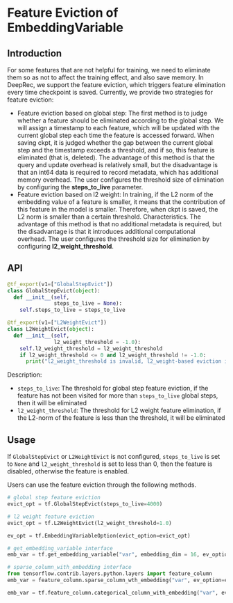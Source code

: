 # Feature Eviction of EmbeddingVariable

## Introduction

For some features that are not helpful for training, we need to eliminate them so as not to affect the training effect, and also save memory. In DeepRec, we support the feature eviction, which triggers feature elimination every time checkpoint is saved. Currently, we provide two strategies for feature eviction:

- Feature eviction based on global step: The first method is to judge whether a feature should be eliminated according to the global step. We will assign a timestamp to each feature, which will be updated with the current global step each time the feature is accessed forward. When saving ckpt, it is judged whether the gap between the current global step and the timestamp exceeds a threshold, and if so, this feature is eliminated (that is, deleted). The advantage of this method is that the query and update overhead is relatively small, but the disadvantage is that an int64 data is required to record metadata, which has additional memory overhead. The user configures the threshold size of elimination by configuring the **steps_to_live** parameter.
- Feature eviction based on l2 weight: In training, if the L2 norm of the embedding value of a feature is smaller, it means that the contribution of this feature in the model is smaller. Therefore, when ckpt is saved, the L2 norm is smaller than a certain threshold. Characteristics. The advantage of this method is that no additional metadata is required, but the disadvantage is that it introduces additional computational overhead. The user configures the threshold size for elimination by configuring **l2_weight_threshold**.

## API

```python
@tf_export(v1=["GlobalStepEvict"])
class GlobalStepEvict(object):
  def __init__(self,
               steps_to_live = None):
    self.steps_to_live = steps_to_live

@tf_export(v1=["L2WeightEvict"])
class L2WeightEvict(object):
  def __init__(self,
               l2_weight_threshold = -1.0):
    self.l2_weight_threshold = l2_weight_threshold
    if l2_weight_threshold <= 0 and l2_weight_threshold != -1.0:
      print("l2_weight_threshold is invalid, l2_weight-based eviction is disabled")
```

Description:

- `steps_to_live`: The threshold for global step feature eviction, if the feature has not been visited for more than `steps_to_live` global steps, then it will be eliminated
- `l2_weight_threshold`: The threshold for L2 weight feature elimination, if the L2-norm of the feature is less than the threshold, it will be eliminated

## Usage

If `GlobalStepEvict` or `L2WeightEvict` is not configured, `steps_to_live` is set to `None` and `l2_weight_threshold` is set to less than 0, then the feature is disabled, otherwise the feature is enabled.

Users can use the feature eviction through the following methods.

```python
# global step feature eviction
evict_opt = tf.GlobalStepEvict(steps_to_live=4000)

# l2 weight feature eviction
evict_opt = tf.L2WeightEvict(l2_weight_threshold=1.0)

ev_opt = tf.EmbeddingVariableOption(evict_option=evict_opt)

# get_embedding_variable interface
emb_var = tf.get_embedding_variable("var", embedding_dim = 16, ev_option=ev_opt)

# sparse_column_with_embedding interface
from tensorflow.contrib.layers.python.layers import feature_column
emb_var = feature_column.sparse_column_wth_embedding("var", ev_option=ev_opt)

emb_var = tf.feature_column.categorical_column_with_embedding("var", ev_option=ev_opt)
```
